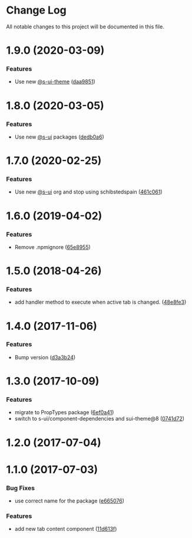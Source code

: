 # Change Log

All notable changes to this project will be documented in this file.

# 1.9.0 (2020-03-09)


### Features

* Use new [@s-ui-theme](https://github.com/s-ui-theme) ([daa9851](https://github.com/SUI-Components/schibsted-spain-components/commit/daa9851ca246b7cafe5aedc7a451a17a89b0f860))



# 1.8.0 (2020-03-05)


### Features

* Use new [@s-ui](https://github.com/s-ui) packages ([dedb0a6](https://github.com/SUI-Components/schibsted-spain-components/commit/dedb0a6db7b10bb8f5eb87e92fb805b0d2fa1bb9))



# 1.7.0 (2020-02-25)


### Features

* Use new [@s-ui](https://github.com/s-ui) org and stop using schibstedspain ([461c061](https://github.com/SUI-Components/schibsted-spain-components/commit/461c0616fcd4c21fa74e47897d077e0a4b49a263))



# 1.6.0 (2019-04-02)


### Features

* Remove .npmignore ([65e8955](https://github.com/SUI-Components/schibsted-spain-components/commit/65e8955eb61e9cca19ab539ec91ed2fb4d33574d))



# 1.5.0 (2018-04-26)


### Features

* add handler method to execute when active tab is changed. ([48e8fe3](https://github.com/SUI-Components/schibsted-spain-components/commit/48e8fe34cd6033bea53cde485e2193cbd729cc47))



# 1.4.0 (2017-11-06)


### Features

* Bump version ([d3a3b24](https://github.com/SUI-Components/schibsted-spain-components/commit/d3a3b242a7efe00384fc9383b532284aa7f10f9a))



# 1.3.0 (2017-10-09)


### Features

* migrate to PropTypes package ([6ef0a41](https://github.com/SUI-Components/schibsted-spain-components/commit/6ef0a41018455b4cf2f0e10b1501488d5ec8b7b7))
* switch to s-ui/component-dependencies and sui-theme@8 ([0741d72](https://github.com/SUI-Components/schibsted-spain-components/commit/0741d72c71a1374090f060a67fa045d85ccec744))



# 1.2.0 (2017-07-04)



# 1.1.0 (2017-07-03)


### Bug Fixes

* use correct name for the package ([e665076](https://github.com/SUI-Components/schibsted-spain-components/commit/e6650764108f00f61362ae2666a370dc113bc8e7))


### Features

* add new tab content component ([11d613f](https://github.com/SUI-Components/schibsted-spain-components/commit/11d613f38cb2dd4e99c9b5a4764efe19e66635a8))



